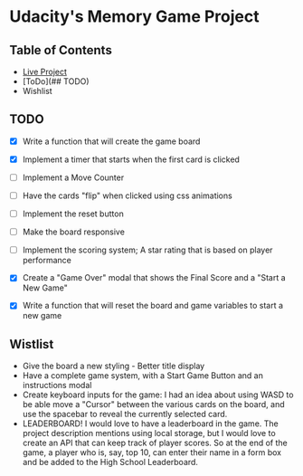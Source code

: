 # Udacity's Memory Game Project

## Table of Contents

* [Live Project](https://clockwerkz.github.io/jsMemoryGame/)
* [ToDo](## TODO)
* Wishlist



## TODO

- [x] Write a function that will create the game board
- [X] Implement a timer that starts when the first card is clicked
- [ ] Implement a Move Counter
- [ ] Have the cards "flip" when clicked using css animations
- [ ] Implement the reset button 
- [ ] Make the board responsive
- [ ] Implement the scoring system; A star rating that is based on player performance
- [X] Create a "Game Over" modal that shows the Final Score and a "Start a New Game"
- [X] Write a function that will reset the board and game variables to start a new game


## Wistlist
- Give the board a new styling - Better title display
- Have a complete game system, with a Start Game Button and an instructions modal
- Create keyboard inputs for the game: I had an idea about using WASD to be able move a "Cursor" between the various cards on the board, and use the spacebar to reveal the currently selected card.
- LEADERBOARD! I would love to have a leaderboard in the game. The project description mentions using local storage, but I would love to create an API that can keep track of player scores. So at the end of the game, a player who is, say, top 10, can enter their name in a form box and be added to the High School Leaderboard.


